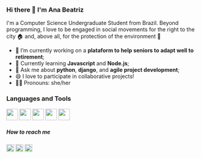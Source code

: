 ### Hi there 👋 I'm Ana Beatriz

I'm a Computer Science Undergraduate Student from Brazil. Beyond programming, I love to be engaged in social movements for the right to the city :house: and, above all, for the protection of the environment :herb: 

- 🔭 I’m currently working on a **plataform to help seniors to adapt well to retirement**;
- 🌱 Currently learning **Javascript** and **Node.js**;
- 💬 Ask me about **python**, **django**, and **agile project development**;
- 😄 I love to participate in collaborative projects! 
- :ok_woman: Pronouns: she/her


### Languages and Tools
<img width="30px" src="https://www.flaticon.com/svg/static/icons/svg/1822/1822899.svg" /> <img width="30px" src="https://www.flaticon.com/svg/static/icons/svg/888/888859.svg"/> <img width="30px" src="https://www.flaticon.com/svg/static/icons/svg/888/888847.svg"/>  <img width="30px" src="https://www.flaticon.com/svg/static/icons/svg/541/541509.svg"/> <img width="30px" src="https://www.flaticon.com/svg/static/icons/svg/888/888872.svg"/> 




##### How to reach me
<a href="https://www.linkedin.com/in/anabxms/"><img width="20px" src="https://www.flaticon.com/svg/static/icons/svg/174/174857.svg" /></a> <a href="https://www.instagram.com/anabia.jpg/"><img width="20px" src="https://www.flaticon.com/svg/static/icons/svg/174/174855.svg" /></a> <a href="https://www.behance.net/abxms"><img width="20px" src="https://www.flaticon.com/svg/static/icons/svg/174/174837.svg" /></a>  
